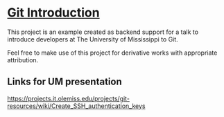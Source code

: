 # [Git Introduction](https://github.com/ErrolSayre/Git-Introduction)

This project is an example created as backend support for a talk to introduce developers at The University of Mississippi to Git.

Feel free to make use of this project for derivative works with appropriate attribution.

## Links for UM presentation

https://projects.it.olemiss.edu/projects/git-resources/wiki/Create_SSH_authentication_keys